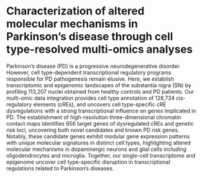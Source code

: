 # Characterization of altered molecular mechanisms in Parkinson’s disease through cell type-resolved multi-omics analyses

Parkinson’s disease (PD) is a progressive neurodegenerative disorder. However, cell type-dependent transcriptional regulatory programs responsible for PD pathogenesis remain elusive. Here, we establish transcriptomic and epigenomic landscapes of the substantia nigra (SN) by profiling 113,207 nuclei obtained from healthy controls and PD patients. Our multi-omic data integration provides cell type annotation of 128,724 cis-regulatory elements (cREs), and uncovers cell type-specific cRE dysregulations with a strong transcriptional influence on genes implicated in PD. The establishment of high-resolution three-dimensional chromatin contact maps identifies 656 target genes of dysregulated cREs and genetic risk loci, uncovering both novel candidates and known PD risk genes. Notably, these candidate genes exhibit modular gene expression patterns with unique molecular signatures in distinct cell types, highlighting altered molecular mechanisms in dopaminergic neurons and glial cells including oligodendrocytes and microglia. Together, our single-cell transcriptome and epigenome uncover cell type-specific disruption in transcriptional regulations related to Parkinson’s diseases.
